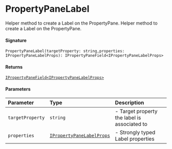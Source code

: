 # PropertyPaneLabel

Helper method to create a Label on the PropertyPane. 
Helper method to create a Label on the PropertyPane.

#### Signature
`PropertyPaneLabel(targetProperty: string,properties: IPropertyPaneLabelProps): IPropertyPaneField<IPropertyPaneLabelProps>`

#### Returns
[`IPropertyPaneField<IPropertyPaneLabelProps>`](ipropertypanefield.md)


#### Parameters


| Parameter	   | Type    | Description |
|:-------------|:---------------|:------------|
| `targetProperty`    | `string` | - Target property the label is associated to |
| `properties`    | [`IPropertyPaneLabelProps`](ipropertypanelabelprops.md) | - Strongly typed Label properties |

